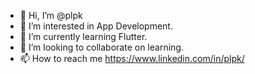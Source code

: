 - 👋 Hi, I’m @plpk
- 👀 I’m interested in App Development.
- 🌱 I’m currently learning Flutter.
- 💞️ I’m looking to collaborate on learning.
- 📫 How to reach me https://www.linkedin.com/in/plpk/
<!---
plpk/plpk is a ✨ special ✨ repository because its `README.md` (this file) appears on your GitHub profile.
You can click the Preview link to take a look at your changes.
--->
